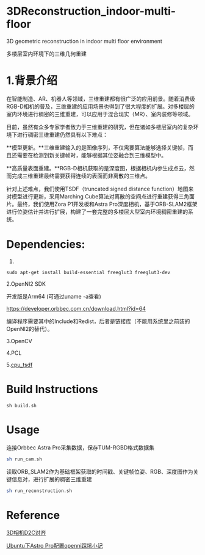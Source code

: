 # 3DReconstruction_indoor-multi-floor
3D geometric reconstruction in indoor multi floor environment

多楼层室内环境下的三维几何重建

# 1.背景介绍

在智能制造、AR、机器人等领域，三维重建都有很广泛的应用前景。随着消费级RGB-D相机的普及，三维重建的应用场景也得到了很大程度的扩展。对多楼层的室内环境进行稠密的三维重建，可以应用于混合现实（MR）、室内装修等领域。

目前，虽然有众多专家学者致力于三维重建的研究，但在诸如多楼层室内的复杂环境下进行稠密三维重建仍然具有以下难点：

**模型更新。**三维重建输入的是图像序列，不仅需要算法能够选择关键帧，而且还需要在检测到新关键帧时，能够根据其位姿融合到三维模型中。

**高质量表面重建。**RGB-D相机获取的是深度图，根据相机内参生成点云，然而完成三维重建最终需要获得连续的表面而非离散的三维点。

针对上述难点，我们使用TSDF（truncated signed distance function）地图来对模型进行更新，采用Marching Cube算法对离散的空间点进行重建获得三角面片。最终，我们使用Zora P1开发板和Astra Pro深度相机，基于ORB-SLAM2框架进行位姿估计并进行扩展，构建了一套完整的多楼层大型室内环境稠密重建的系统。

# Dependencies:

1.

```bsh
sudo apt-get install build-essential freeglut3 freeglut3-dev 
```

2.OpenNI2 SDK

开发版是Arm64 (可通过uname -a查看)

https://developer.orbbec.com.cn/download.html?id=64

编译程序需要其中的Include和Redist，后者是链接库（不能用系统里之前装的OpenNI2的替代）。

3.OpenCV

4.PCL

5.[cpu_tsdf](https://github.com/sdmiller/cpu_tsdf)

# Build Instructions

```bsh
sh build.sh
```

# Usage

连接Orbbec Astra Pro采集数据，保存TUM-RGBD格式数据集

```bash
sh run_cam.sh
```

读取ORB_SLAM2作为基础框架获取的时间戳、关键帧位姿、RGB、深度图作为关键信息对，进行扩展的稠密三维重建

```bash
sh run_reconstruction.sh
```

# Reference

[3D相机D2C对齐](https://developer.orbbec.com.cn/forum_plate_module_details.html?id=185) 

[Ubuntu下Astro Pro配置openni踩坑小记](https://developer.orbbec.com.cn/forum_plate_module_details.html?id=677) 
